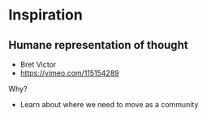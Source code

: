 
# Inspiration

## Humane representation of thought

* Bret Victor
* https://vimeo.com/115154289

Why?
 * Learn about where we need to move as a community


